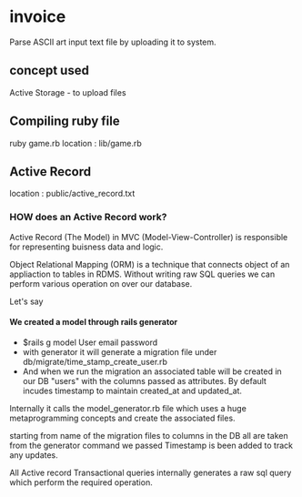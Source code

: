 # invoice
Parse ASCII art input text file by uploading it to system.

## concept used
Active Storage - to upload files

## Compiling ruby file
ruby game.rb
location : lib/game.rb

## Active Record
location : public/active_record.txt

### HOW does an Active Record work?

Active Record (The Model) in MVC (Model-View-Controller) is responsible for representing buisness data and logic.

Object Relational Mapping (ORM) is a technique that connects object of an appliaction to tables in RDMS. Without writing raw SQL queries we can perform various operation on over our database.

Let's say

#### We created a model through rails generator
* $rails g model User email password
* with generator it will generate a migration file under db/migrate/time_stamp_create_user.rb
* And when we run the migration an associated table will be created in our DB "users" with the columns passed as attributes. By default incudes timestamp to maintain created_at and updated_at.


Internally it calls the model_generator.rb file which uses a huge metaprogramming concepts and create the associated files.

starting from name of the migration files to columns in the DB all are taken from the generator command we passed Timestamp is been added to track any updates.

All Active record Transactional queries internally generates a raw sql query which perform the required operation. 